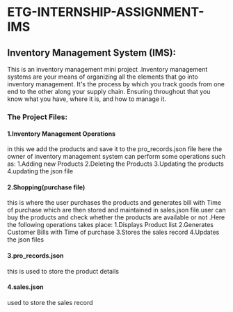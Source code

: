 # ETG-INTERNSHIP-ASSIGNMENT-IMS

## Inventory Management System (IMS):

This is an inventory management mini project .Inventory management systems are your means of organizing all the elements that go into inventory management. It's the process by which you track goods from one end to the other along your supply chain. Ensuring throughout that you know what you have, where it is, and how to manage it.

### The Project Files:

#### 1.Inventory Management Operations
in this we add the products and save it to the pro_records.json file
here the owner of inventory management system can perform some operations such as:
1.Adding new Products
2.Deleting the Products
3.Updating the products
4.updating the json file
  
#### 2.Shopping(purchase file)
this is where the user purchases the products and generates bill with Time of purchase which are then stored and maintained in sales.json file.user can buy the products and check whether the products are available or not .Here the following operations takes place:
 1.Displays Product list
 2.Generates Customer Bills with Time of purchase
 3.Stores the sales record
 4.Updates the json files 
   
 #### 3.pro_records.json
 this is used to store the product details
 
 #### 4.sales.json
 used to store the sales record 
